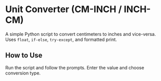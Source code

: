 # Unit Converter (CM-INCH / INCH-CM)

A simple Python script to convert centimeters to inches and vice-versa.  
Uses `float`, `if-else`, `try-except`, and formatted print.

## How to Use
Run the script and follow the prompts. Enter the value and choose conversion type.
